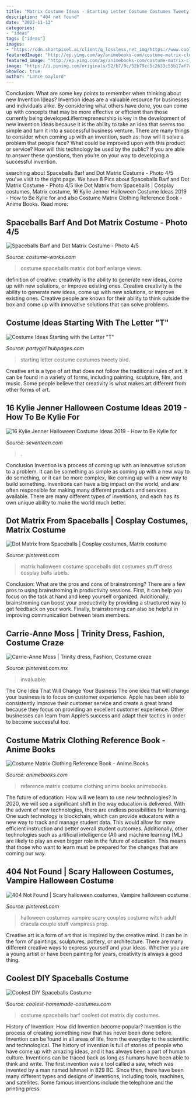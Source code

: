 ```yaml
---
title: "Matrix Costume Ideas - Starting Letter Costume Costumes Tweety Bird"
description: "404 not found"
date: "2022-11-12"
categories:
- "ideas"
tags: ["ideas"]
images:
- "https://cdn.shortpixel.ai/client/q_lossless,ret_img/https://www.coolest-homemade-costumes.com/files/2016/11/spaceballs-costume-154850-e1481215160185-600x800.jpg"
featuredImage: "http://ep.yimg.com/ay/animebooks-com/costume-matrix-clothing-reference-book-22.gif"
featured_image: "http://ep.yimg.com/ay/animebooks-com/costume-matrix-clothing-reference-book-22.gif"
image: "https://i.pinimg.com/originals/52/b7/9c/52b79cc5c2633c55b17af7a97c39a362.jpg"
ShowToc: true
author: "Lance Gaylord"
---
```



Conclusion: What are some key points to remember when thinking about new Invention Ideas?
Invention ideas are a valuable resource for businesses and individuals alike. By considering what others have done, you can come up with concepts that may be more effective or efficient than those currently being developed.iflentrepreneurship is key in the development of new invention ideas because it is the ability to take an idea that seems too simple and turn it into a successful business venture. There are many things to consider when coming up with an invention, such as: how will it solve a problem that people face? What could be improved upon with this product or service? How will this technology be used by the public? If you are able to answer these questions, then you’re on your way to developing a successful invention.

	

		
searching about Spaceballs Barf and Dot Matrix Costume - Photo 4/5 you've visit to the right page. We have 8 Pics about Spaceballs Barf and Dot Matrix Costume - Photo 4/5 like Dot Matrix from Spaceballs | Cosplay costumes, Matrix costume, 16 Kylie Jenner Halloween Costume Ideas 2019 - How to Be Kylie for and also Costume Matrix Clothing Reference Book - Anime Books. Read more:
		
    
## Spaceballs Barf And Dot Matrix Costume - Photo 4/5

<img loading=lazy src="https://photos.costume-works.com/full/spaceballs4.jpg" onerror="this.onerror=null;this.src='https://tse3.mm.bing.net/th?id=OIP.Fa0KGk4A6PGXztk9_PW4WgHaJ3&amp;pid=15.1';" alt="Spaceballs Barf and Dot Matrix Costume - Photo 4/5">

_Source: costume-works.com_

>costume spaceballs matrix dot barf enlarge views. 

	

definition of creative: creativity is the ability to generate new ideas, come up with new solutions, or improve existing ones.
Creative creativity is the ability to generate new ideas, come up with new solutions, or improve existing ones. Creative people are known for their ability to think outside the box and come up with innovative solutions that can solve problems.

    
## Costume Ideas Starting With The Letter &quot;T&quot;

<img loading=lazy src="http://s2.hubimg.com/u/2968395_f520.jpg" onerror="this.onerror=null;this.src='https://tse4.mm.bing.net/th?id=OIP.0PZHwas3XUP-rqst2j8rpQHaQC&amp;pid=15.1';" alt="Costume Ideas Starting with the Letter &quot;T&quot;">

_Source: partygirl.hubpages.com_

>starting letter costume costumes tweety bird. 

	

Creative art is a type of art that does not follow the traditional rules of art. It can be found in a variety of forms, including painting, sculpture, film, and music. Some people believe that creativity is what makes art different from other forms of art.

    
## 16 Kylie Jenner Halloween Costume Ideas 2019 - How To Be Kylie For

<img loading=lazy src="https://hips.hearstapps.com/vader-prod.s3.amazonaws.com/1564156238-05-23-19_Studio_4_RM_11-33-19_33__D50824_Blue_2839_WG_760x.jpg?crop=1xw:1xh;center,top&amp;resize=480:*" onerror="this.onerror=null;this.src='https://tse3.mm.bing.net/th?id=OIP.nigS60zGeNFocdTqmtGcuwHaLH&amp;pid=15.1';" alt="16 Kylie Jenner Halloween Costume Ideas 2019 - How to Be Kylie for">

_Source: seventeen.com_

>. 

	

Conclusion
Invention is a process of coming up with an innovative solution to a problem. It can be something as simple as coming up with a new way to do something, or it can be more complex, like coming up with a new way to build something. Inventions can have a big impact on the world, and are often responsible for making many different products and services available. There are many different types of inventions, and each has its own unique ability to make the world much better.

    
## Dot Matrix From Spaceballs | Cosplay Costumes, Matrix Costume

<img loading=lazy src="https://i.pinimg.com/736x/d0/e4/00/d0e400db0a8d72c17d01ac23d7151533--halloween-stuff-matrix.jpg" onerror="this.onerror=null;this.src='https://tse1.mm.bing.net/th?id=OIP.bXe30wzCg-xQIIgxMHQB-gDhEs&amp;pid=15.1';" alt="Dot Matrix from Spaceballs | Cosplay costumes, Matrix costume">

_Source: pinterest.com_

>matrix halloween costume spaceballs dot costumes stuff dress cosplay balls labels. 

	

Conclusion: What are the pros and cons of brainstroming?
There are a few pros to using brainstroming in productivity sessions. First, it can help you focus on the task at hand and keep yourself organized. Additionally, brainstroming can boost your productivity by providing a structured way to get feedback on your work. Finally, brainstroming can also be helpful in improving communication between team members.

    
## Carrie-Anne Moss | Trinity Dress, Fashion, Costume Craze

<img loading=lazy src="https://i.pinimg.com/originals/95/2a/d9/952ad94e2452663dffe63a33402c4f11.jpg" onerror="this.onerror=null;this.src='https://tse3.mm.bing.net/th?id=OIP.xAXYnLAy2RhPEWvfUffNdwHaOY&amp;pid=15.1';" alt="Carrie-Anne Moss | Trinity dress, Fashion, Costume craze">

_Source: pinterest.com.mx_

>invaluable. 

	

The One Idea That Will Change Your Business
The one idea that will change your business is to focus on customer experience. Apple has been able to consistently improve their customer service and create a great brand because they focus on providing an excellent customer experience. Other businesses can learn from Apple’s success and adapt their tactics in order to become successful too.

    
## Costume Matrix Clothing Reference Book - Anime Books

<img loading=lazy src="http://ep.yimg.com/ay/animebooks-com/costume-matrix-clothing-reference-book-22.gif" onerror="this.onerror=null;this.src='https://tse4.mm.bing.net/th?id=OIP.ahMcsvd9TfNnzHiGEoIfaQHaJ4&amp;pid=15.1';" alt="Costume Matrix Clothing Reference Book - Anime Books">

_Source: animebooks.com_

>reference matrix costume clothing anime books animebooks. 

	

The future of education: How will we learn to use new technologies?
In 2020, we will see a significant shift in the way education is delivered. With the advent of new technologies, there are endless possibilities for learning. One such technology is blockchain, which can provide educators with a new way to track and manage student data. This would allow for more efficient instruction and better overall student outcomes. Additionally, other technologies such as artificial intelligence (AI) and machine learning (ML) are likely to play an even bigger role in the future of education. This means that those who want to learn must be prepared for the changes that are coming our way.

    
## 404 Not Found | Scary Halloween Costumes, Vampire Halloween Costume

<img loading=lazy src="https://i.pinimg.com/originals/52/b7/9c/52b79cc5c2633c55b17af7a97c39a362.jpg" onerror="this.onerror=null;this.src='https://tse2.mm.bing.net/th?id=OIP.fY2KTjc0ZDavMFd_sc-3cQHaHa&amp;pid=15.1';" alt="404 Not Found | Scary halloween costumes, Vampire halloween costume">

_Source: pinterest.com_

>halloween costumes vampire scary couples costume witch adult dracula couple stuff vampiress prop. 

	

Creative art is a form of art that is inspired by the creative mind. It can be in the form of paintings, sculptures, pottery, or architecture. There are many different creative ways to express yourself and your ideas. Whether you are a young artist or have been painting for years, creativity is always a good thing.

    
## Coolest DIY Spaceballs Costume

<img loading=lazy src="https://cdn.shortpixel.ai/client/q_lossless,ret_img/https://www.coolest-homemade-costumes.com/files/2016/11/spaceballs-costume-154850-e1481215160185-600x800.jpg" onerror="this.onerror=null;this.src='https://tse4.mm.bing.net/th?id=OIP.Q5Xq3-uGWN4w1mtpvoIevwHaJ4&amp;pid=15.1';" alt="Coolest DIY Spaceballs Costume">

_Source: coolest-homemade-costumes.com_

>costume spaceballs barf coolest dot matrix diy costumes. 

	

History of Invention: How did Invention become popular?
Invention is the process of creating something new that has never been done before. Invention can be found in all areas of life, from the everyday to the scientific and technological. The history of invention is full of stories of people who have come up with amazing ideas, and it has always been a part of human culture. Inventions can be traced back as long as humans have been able to think and write. The first invention was a tool called a saw, which was invented by a man named Ishmael in 829 BC. Since then, there have been many different types and designs of inventions, including tools, machines, and satellites. Some famous inventions include the telephone and the printing press.

